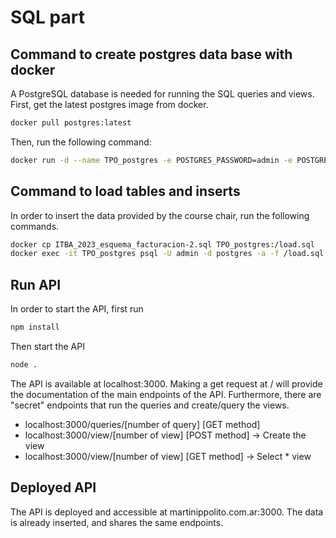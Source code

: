 # SQL part

## Command to create postgres data base with docker
A PostgreSQL database is needed for running the SQL queries and views. 
First, get the latest postgres image from docker.
```bash
docker pull postgres:latest
```
Then, run the following command:
```bash
docker run -d --name TPO_postgres -e POSTGRES_PASSWORD=admin -e POSTGRES_USER=admin -e POSTGRES_DB=VDR -p 5432:5432 postgres
```
## Command to load tables and inserts
In order to insert the data provided by the course chair, run the following commands.
```bash
docker cp ITBA_2023_esquema_facturacion-2.sql TPO_postgres:/load.sql
docker exec -it TPO_postgres psql -U admin -d postgres -a -f /load.sql
```
## Run API
In order to start the API, first run 
```bash 
npm install
```
Then start the API
```bash
node .
```

The API is available at localhost:3000.
Making a get request at / will provide the documentation of the main endpoints of the API.
Furthermore, there are "secret" endpoints that run the queries and create/query the views.

- localhost:3000/queries/[number of query] [GET method]
- localhost:3000/view/[number of view] [POST method] -> Create the view
- localhost:3000/view/[number of view] [GET method] -> Select * view

## Deployed API

The API is deployed and accessible at martinippolito.com.ar:3000. The data is already inserted, and shares the same endpoints.
